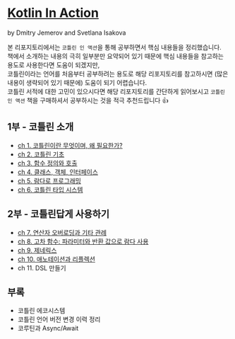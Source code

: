 # [Kotlin In Action](http://www.yes24.com/Product/Goods/55148593)

by Dmitry Jemerov and Svetlana Isakova

본 리포지토리에서는 `코틀린 인 액션`을 통해 공부하면서 핵심 내용들을 정리했습니다.  
책에서 소개하는 내용의 극히 일부분만 요약되어 있기 때문에 핵심 내용들을 참고하는 용도로 사용한다면 도움이 되겠지만,  
코틀린이라는 언어를 처음부터 공부하려는 용도로 해당 리포지토리를 참고하시면 (많은 내용이 생략되어 있기 때문에) 도움이 되기 어렵습니다.  
코틀린 서적에 대한 고민이 있으시다면 해당 리포지토리를 간단하게 읽어보시고 `코틀린 인 액션` 책을 구매하셔서 공부하시는 것을 적극 추천드립니다 👍

## 1부 - 코틀린 소개

- [ch 1. 코틀린이란 무엇이며, 왜 필요한가?](./src/main/kotlin/ch1)
- [ch 2. 코틀린 기초](./src/main/kotlin/ch2)
- [ch 3. 함수 정의와 호출](./src/main/kotlin/ch3)
- [ch 4. 클래스, 객체, 인터페이스](./src/main/kotlin/ch4)
- [ch 5. 람다로 프로그래밍](./src/main/kotlin/ch5)
- [ch 6. 코틀린 타입 시스템](./src/main/kotlin/ch6)

## 2부 - 코틀린답게 사용하기

- [ch 7. 연산자 오버로딩과 기타 관례](./src/main/kotlin/ch7)
- [ch 8. 고차 함수: 파라미터와 반환 값으로 람다 사용](./src/main/kotlin/ch8)
- [ch 9. 제네릭스](./src/main/kotlin/ch9)
- [ch 10. 애노테이션과 리플렉션](./src/main/kotlin/ch10)
- ch 11. DSL 만들기

## 부록

- 코틀린 에코시스템
- 코틀린 언어 버전 변경 이력 정리
- 코루틴과 Async/Await 
